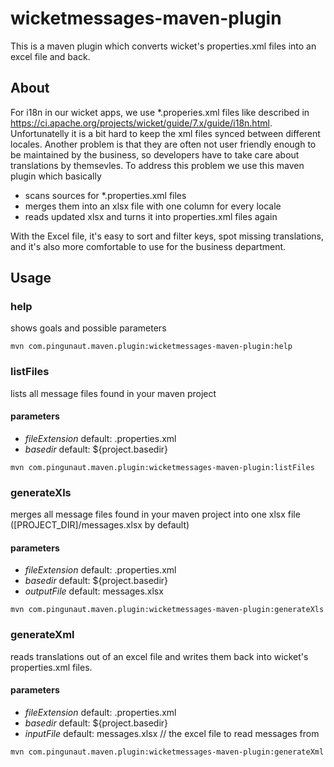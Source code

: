 # wicketmessages-maven-plugin

This is a maven plugin which converts wicket's properties.xml files into an excel file and back.

## About
For i18n in our wicket apps, we use *.properies.xml files like described in https://ci.apache.org/projects/wicket/guide/7.x/guide/i18n.html. Unfortunatelly it is a bit hard to keep the xml files synced between different locales. Another problem is that they are often not user friendly enough to be maintained by the business, so developers have to take care about translations by themsevles.
To address this problem we use this maven plugin which basically
 - scans sources for *.properties.xml files
 - merges them into an xlsx file with one column for every locale
 - reads updated xlsx and turns it into properties.xml files again
 
With the Excel file, it's easy to sort and filter keys, spot missing translations, and it's also more comfortable to use for the business department.

## Usage
### help
shows goals and possible parameters

```mvn com.pingunaut.maven.plugin:wicketmessages-maven-plugin:help```

### listFiles
lists all message files found in your maven project
#### parameters
- *fileExtension* default: .properties.xml
- *basedir* default: ${project.basedir}

```mvn com.pingunaut.maven.plugin:wicketmessages-maven-plugin:listFiles```

### generateXls
merges all message files found in your maven project into one xlsx file ([PROJECT_DIR]/messages.xlsx by default)
#### parameters
- *fileExtension* default: .properties.xml
- *basedir* default: ${project.basedir}
- *outputFile* default: messages.xlsx

```mvn com.pingunaut.maven.plugin:wicketmessages-maven-plugin:generateXls```

### generateXml
reads translations out of an excel file and writes them back into wicket's properties.xml files.
#### parameters
- *fileExtension* default: .properties.xml
- *basedir* default: ${project.basedir} 
- *inputFile* default: messages.xlsx // the excel file to read messages from


```mvn com.pingunaut.maven.plugin:wicketmessages-maven-plugin:generateXml```
